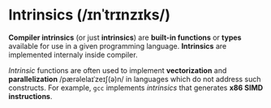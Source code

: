 # Intrinsics (/ɪnˈtrɪnzɪks/)
**Compiler intrinsics** (or just **intrinsics**) are **built-in functions** or **types** available for use in a given programming language. **Intrinsics** are implemented internaly inside compiler.<br>

*Intrinsic* functions are often used to implement **vectorization** and **parallelization** /pærəlelaɪˈzeɪʃ(ə)n/ in languages which do not address such constructs. For example, `gcc` implements *intrinsics* that generates **x86 SIMD instructions**.<br>
